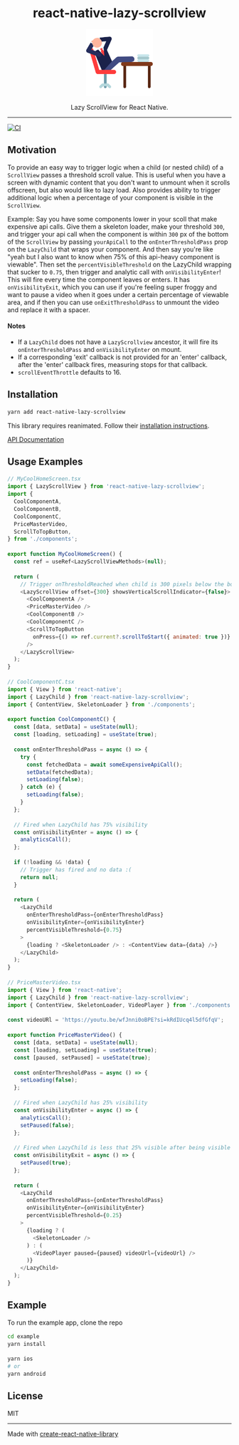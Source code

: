 <div align="center">
  <h1>react-native-lazy-scrollview</h1>
  <a href="https://www.youtube.com/watch?v=3jqTqrGtGjg">
    <img alt="lazy man" width=150 src="lazy.svg">
  </a>
  <p>Lazy ScrollView for React Native.</p>
</div>
<hr />

[![CI](https://github.com/johnhaup/react-native-lazy-scrollview/actions/workflows/ci.yml/badge.svg)](https://github.com/johnhaup/react-native-lazy-scrollview/actions/workflows/ci.yml)

## Motivation

To provide an easy way to trigger logic when a child (or nested child) of a `ScrollView` passes a threshold scroll value. This is useful when you have a screen with dynamic content that you don't want to unmount when it scrolls offscreen, but also would like to lazy load. Also provides ability to trigger additional logic when a percentage of your component is visible in the `ScrollView`.

Example: Say you have some components lower in your scoll that make expensive api calls. Give them a skeleton loader, make your threshold `300`, and trigger your api call when the component is within `300` px of the bottom of the `ScrollView` by passing `yourApiCall` to the `onEnterThresholdPass` prop on the `LazyChild` that wraps your component. And then say you're like "yeah but I also want to know when 75% of this api-heavy component is viewable". Then set the `percentVisibleThreshold` on the LazyChild wrapping that sucker to `0.75`, then trigger and analytic call with `onVisibilityEnter`! This will fire every time the component leaves or enters. It has `onVisibilityExit`, which you can use if you're feeling super froggy and want to pause a video when it goes under a certain percentage of viewable area, and if then you can use `onExitThresholdPass` to unmount the video and replace it with a spacer.

#### Notes

- If a `LazyChild` does not have a `LazyScrollview` ancestor, it will fire its `onEnterThresholdPass` and `onVisibilityEnter` on mount.
- If a corresponding 'exit' callback is not provided for an 'enter' callback, after the 'enter' callback fires, measuring stops for that callback.
- `scrollEventThrottle` defaults to 16.

## Installation

```sh
yarn add react-native-lazy-scrollview
```

This library requires reanimated. Follow their [installation instructions](https://docs.swmansion.com/react-native-reanimated/docs/fundamentals/installation).

[API Documentation](https://johnhaup.github.io/react-native-lazy-scrollview/)

## Usage Examples

```js
// MyCoolHomeScreen.tsx
import { LazyScrollView } from 'react-native-lazy-scrollview';
import {
  CoolComponentA,
  CoolComponentB,
  CoolComponentC,
  PriceMasterVideo,
  ScrollToTopButton,
} from './components';

export function MyCoolHomeScreen() {
  const ref = useRef<LazyScrollViewMethods>(null);

  return (
    // Trigger onThresholdReached when child is 300 pixels below the bottom
    <LazyScrollView offset={300} showsVerticalScrollIndicator={false}>
      <CoolComponentA />
      <PriceMasterVideo />
      <CoolComponentB />
      <CoolComponentC />
      <ScrollToTopButton
        onPress={() => ref.current?.scrollToStart({ animated: true })}
      />
    </LazyScrollView>
  );
}

// CoolComponentC.tsx
import { View } from 'react-native';
import { LazyChild } from 'react-native-lazy-scrollview';
import { ContentView, SkeletonLoader } from './components';

export function CoolComponentC() {
  const [data, setData] = useState(null);
  const [loading, setLoading] = useState(true);

  const onEnterThresholdPass = async () => {
    try {
      const fetchedData = await someExpensiveApiCall();
      setData(fetchedData);
      setLoading(false);
    } catch (e) {
      setLoading(false);
    }
  };

  // Fired when LazyChild has 75% visibility
  const onVisibilityEnter = async () => {
    analyticsCall();
  };

  if (!loading && !data) {
    // Trigger has fired and no data :(
    return null;
  }

  return (
    <LazyChild
      onEnterThresholdPass={onEnterThresholdPass}
      onVisibilityEnter={onVisibilityEnter}
      percentVisibleThreshold={0.75}
    >
      {loading ? <SkeletonLoader /> : <ContentView data={data} />}
    </LazyChild>
  );
}

// PriceMasterVideo.tsx
import { View } from 'react-native';
import { LazyChild } from 'react-native-lazy-scrollview';
import { ContentView, SkeletonLoader, VideoPlayer } from './components';

const videoURl = 'https://youtu.be/wfJnni0oBPE?si=kRdIUcq4l5dfGfqV';

export function PriceMasterVideo() {
  const [data, setData] = useState(null);
  const [loading, setLoading] = useState(true);
  const [paused, setPaused] = useState(true);

  const onEnterThresholdPass = async () => {
    setLoading(false);
  };

  // Fired when LazyChild has 25% visibility
  const onVisibilityEnter = async () => {
    analyticsCall();
    setPaused(false);
  };

  // Fired when LazyChild is less that 25% visible after being visible
  const onVisibilityExit = async () => {
    setPaused(true);
  };

  return (
    <LazyChild
      onEnterThresholdPass={onEnterThresholdPass}
      onVisibilityEnter={onVisibilityEnter}
      percentVisibleThreshold={0.25}
    >
      {loading ? (
        <SkeletonLoader />
      ) : (
        <VideoPlayer paused={paused} videoUrl={videoUrl} />
      )}
    </LazyChild>
  );
}
```

## Example

To run the example app, clone the repo

```bash
cd example
yarn install

yarn ios
# or
yarn android
```

## License

MIT

---

Made with [create-react-native-library](https://github.com/callstack/react-native-builder-bob)
